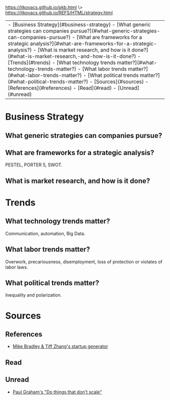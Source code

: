 <p id="path"><a href="../../pkb.html">https://jtkovacs.github.io/pkb.html</a> \> <a href="https://jtkovacs.github.io/REFS/HTML/strategy.html">https://jtkovacs.github.io/REFS/HTML/strategy.html</a></p><table class="TOC"><tr><td>- [Business Strategy](#business-strategy)
	- [What generic strategies can companies pursue?](#what-generic-strategies-can-companies-pursue?)
	- [What are frameworks for a strategic analysis?](#what-are-frameworks-for-a-strategic-analysis?)
	- [What is market research, and how is it done?](#what-is-market-research,-and-how-is-it-done?)
- [Trends](#trends)
	- [What technology trends matter?](#what-technology-trends-matter?)
	- [What labor trends matter?](#what-labor-trends-matter?)
	- [What political trends matter?](#what-political-trends-matter?)
- [Sources](#sources)
	- [References](#references)
	- [Read](#read)
	- [Unread](#unread)
</td></tr></table>

# Business Strategy

## What generic strategies can companies pursue?

## What are frameworks for a strategic analysis?

PESTEL, PORTER 5, SWOT.

## What is market research, and how is it done?


# Trends

## What technology trends matter?

Communication, automation, Big Data.

## What labor trends matter?

Overwork, precariousness, disemployment, loss of protection or violates of labor laws.

## What political trends matter?

Inequality and polarization.




# Sources

## References

- [Mike Bradley & Tiff Zhang's startup generator](http://tiffzhang.com/startup/)

## Read


## Unread

- [Paul Graham's "Do things that don't scale"](http://paulgraham.com/ds.html)
